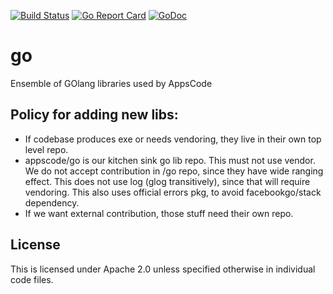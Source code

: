 [![Build Status](https://travis-ci.org/appscode/go.svg?branch=master)](https://travis-ci.org/appscode/go)
[![Go Report Card](https://goreportcard.com/badge/appscode/go "Go Report Card")](https://goreportcard.com/report/appscode/go)
[![GoDoc](https://godoc.org/github.com/appscode/go?status.svg "GoDoc")](https://godoc.org/github.com/appscode/go)

# go
Ensemble of GOlang libraries used by AppsCode

## Policy for adding new libs:
 * If codebase produces exe or needs vendoring, they live in their own top level repo.
 * appscode/go is our kitchen sink go lib repo. This must not use vendor. We do not accept contribution in /go repo,
  since they have wide ranging effect. This does not use log (glog transitively), since that will require vendoring.
   This also uses official errors pkg, to avoid facebookgo/stack dependency.
 * If we want external contribution, those stuff need their own repo.

## License
This is licensed under Apache 2.0 unless specified otherwise in individual code files.
